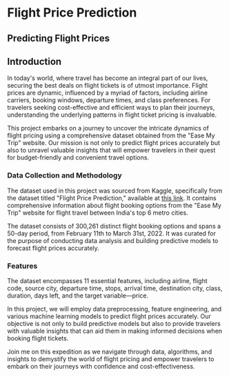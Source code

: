 # Flight Price Prediction

## Predicting Flight Prices

## Introduction

In today's world, where travel has become an integral part of our lives, securing the best deals on flight tickets is of utmost importance. Flight prices are dynamic, influenced by a myriad of factors, including airline carriers, booking windows, departure times, and class preferences. For travelers seeking cost-effective and efficient ways to plan their journeys, understanding the underlying patterns in flight ticket pricing is invaluable.

This project embarks on a journey to uncover the intricate dynamics of flight pricing using a comprehensive dataset obtained from the "Ease My Trip" website. Our mission is not only to predict flight prices accurately but also to unravel valuable insights that will empower travelers in their quest for budget-friendly and convenient travel options.

### Data Collection and Methodology

The dataset used in this project was sourced from Kaggle, specifically from the dataset titled "Flight Price Prediction," available at [this link](https://www.kaggle.com/datasets/shubhambathwal/flight-price-prediction). It contains comprehensive information about flight booking options from the "Ease My Trip" website for flight travel between India's top 6 metro cities.

The dataset consists of 300,261 distinct flight booking options and spans a 50-day period, from February 11th to March 31st, 2022. It was curated for the purpose of conducting data analysis and building predictive models to forecast flight prices accurately.

### Features

The dataset encompasses 11 essential features, including airline, flight code, source city, departure time, stops, arrival time, destination city, class, duration, days left, and the target variable—price.

In this project, we will employ data preprocessing, feature engineering, and various machine learning models to predict flight prices accurately. Our objective is not only to build predictive models but also to provide travelers with valuable insights that can aid them in making informed decisions when booking flight tickets.

Join me on this expedition as we navigate through data, algorithms, and insights to demystify the world of flight pricing and empower travelers to embark on their journeys with confidence and cost-effectiveness.
